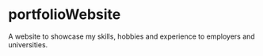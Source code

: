 # portfolioWebsite
A website to showcase my skills, hobbies and experience to employers and universities.
